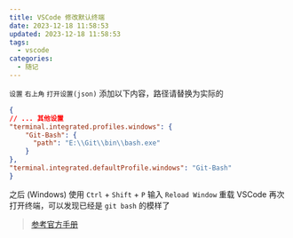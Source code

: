 ```yaml
---
title: VSCode 修改默认终端
date: 2023-12-18 11:58:53
updated: 2023-12-18 11:58:53
tags:
  - vscode
categories:
  - 随记
---
```

`设置` `右上角` `打开设置(json)`
添加以下内容，路径请替换为实际的
```json
{
// ... 其他设置
"terminal.integrated.profiles.windows": {
	"Git-Bash": {
	  "path": "E:\\Git\\bin\\bash.exe"
	}
},
"terminal.integrated.defaultProfile.windows": "Git-Bash"
}
```
之后 (Windows) 使用 `Ctrl` + `Shift` + `P` 输入 `Reload Window` 重载 VSCode 
再次打开终端，可以发现已经是 `git bash` 的模样了

>[参考官方手册](https://code.visualstudio.com/docs/terminal/profiles#_removing-builtin-profiles)